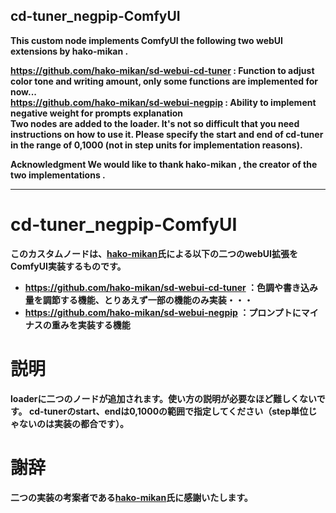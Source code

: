 ## cd-tuner_negpip-ComfyUI

<b> This custom node implements ComfyUI the following two webUI extensions by hako-mikan .

https://github.com/hako-mikan/sd-webui-cd-tuner : Function to adjust color tone and writing amount, only some functions are implemented for now...<br> 
https://github.com/hako-mikan/sd-webui-negpip : Ability to implement negative weight for prompts
explanation<br>
Two nodes are added to the loader. It's not so difficult that you need instructions on how to use it. Please specify the start and end of cd-tuner in the range of 0,1000 (not in step units for implementation reasons).<br>

Acknowledgment<b>
We would like to thank hako-mikan , the creator of the two implementations .<br>

---------------------------------------------------------------------------------------------
# cd-tuner_negpip-ComfyUI
このカスタムノードは、[hako-mikan](https://github.com/hako-mikan)氏による以下の二つのwebUI拡張をComfyUI実装するものです。

+ https://github.com/hako-mikan/sd-webui-cd-tuner
：色調や書き込み量を調節する機能、とりあえず一部の機能のみ実装・・・
+ https://github.com/hako-mikan/sd-webui-negpip
：プロンプトにマイナスの重みを実装する機能

# 説明
loaderに二つのノードが追加されます。使い方の説明が必要なほど難しくないです。
cd-tunerのstart、endは0,1000の範囲で指定してください（step単位じゃないのは実装の都合です）。

# 謝辞
二つの実装の考案者である[hako-mikan](https://github.com/hako-mikan)氏に感謝いたします。
